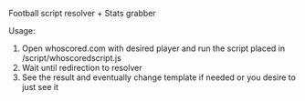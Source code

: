 Football script resolver + Stats grabber

Usage:
1. Open whoscored.com with desired player and run the script placed in /script/whoscoredscript.js
2. Wait until redirection to resolver
3. See the result and eventually change template if needed or you desire to just see it